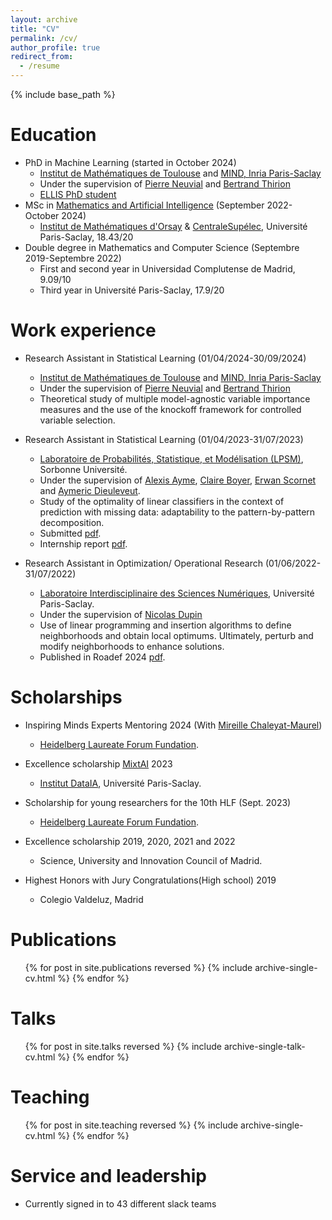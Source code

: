 ```yaml
---
layout: archive
title: "CV"
permalink: /cv/
author_profile: true
redirect_from:
  - /resume
---
```


{% include base_path %}

Education
======
* PhD in Machine Learning (started in October 2024)
  * [Institut de Mathématiques de Toulouse](https://www.math.univ-toulouse.fr/fr/) and [MIND, Inria Paris-Saclay](https://team.inria.fr/mind/)
  * Under the supervision of [Pierre Neuvial](https://pneuvial.github.io/) and [Bertrand Thirion](https://pages.saclay.inria.fr/bertrand.thirion/)
  * [ELLIS PhD student](https://ellis.eu/phd-postdoc) 
* MSc in [Mathematics and Artificial Intelligence](https://www.imo.universite-paris-saclay.fr/fr/etudiants/masters/mathematiques-et-applications/m2/m2-mathematique-et-intelligence-artificielle/) (September 2022-October 2024)
  * [Institut de Mathématiques d'Orsay](https://www.imo.universite-paris-saclay.fr/fr/) & [CentraleSupélec](https://www.centralesupelec.fr/), Université Paris-Saclay, 18.43/20
* Double degree in Mathematics and Computer Science (Septembre 2019-Septembre 2022)
  * First and second year in Universidad Complutense de Madrid, 9.09/10
  * Third year in Université Paris-Saclay, 17.9/20

Work experience
======
* Research Assistant in Statistical Learning (01/04/2024-30/09/2024)
  * [Institut de Mathématiques de Toulouse](https://www.math.univ-toulouse.fr/fr/) and [MIND, Inria Paris-Saclay](https://team.inria.fr/mind/)
  * Under the supervision of [Pierre Neuvial](https://pneuvial.github.io/) and [Bertrand Thirion](https://pages.saclay.inria.fr/bertrand.thirion/)
  * Theoretical study of multiple model-agnostic variable importance measures and the use of the knockoff framework for controlled variable selection.
    

* Research Assistant in Statistical Learning (01/04/2023-31/07/2023)
  * [Laboratoire de Probabilités, Statistique, et Modélisation (LPSM)](https://www.lpsm.paris/), Sorbonne Université.
  * Under the supervision of [Alexis Ayme](https://alexisayme.github.io/), [Claire Boyer](https://www.imo.universite-paris-saclay.fr/~claire.boyer/index.html), [Erwan Scornet](https://erwanscornet.github.io/) and [Aymeric Dieuleveut](http://www.cmap.polytechnique.fr/~aymeric.dieuleveut/).
  * Study of the optimality of linear classifiers in the context of prediction with missing data: adaptability to the pattern-by-pattern decomposition. 
  * Submitted [pdf](https://arxiv.org/abs/2405.09196).
  * Internship report [pdf](https://github.com/AngelReyero/Missing-values-classification/blob/main/internship_report.pdf).

* Research Assistant in Optimization/ Operational Research (01/06/2022-31/07/2022)
  * [Laboratoire Interdisciplinaire des Sciences Numériques](https://www.lisn.upsaclay.fr/?lang=en), Université Paris-Saclay.
  * Under the supervision of [Nicolas Dupin](https://nicolasdupin2000.wixsite.com/research)
  * Use of linear programming and insertion algorithms to define neighborhoods and obtain local optimums. Ultimately, perturb and modify neighborhoods to enhance solutions.
  * Published in Roadef 2024 [pdf](https://hal.science/hal-04450707v1/file/LOP_ROADEF2024.pdf).
  
Scholarships
======
* Inspiring Minds Experts Mentoring 2024 (With [Mireille Chaleyat-Maurel](https://helios2.mi.parisdescartes.fr/~mcm/))
  * [Heidelberg Laureate Forum Fundation](https://www.heidelberg-laureate-forum.org/).

* Excellence scholarship [MixtAI](https://www.dataia.eu/formations/mixtai-programme-de-bourses) 2023
  * [Institut DataIA](https://www.dataia.eu/linstitut-dataia-paris-saclay), Université Paris-Saclay.

* Scholarship for young researchers for the 10th HLF (Sept. 2023)
  * [Heidelberg Laureate Forum Fundation](https://www.heidelberg-laureate-forum.org/).
    
* Excellence scholarship 2019, 2020, 2021 and 2022
  * Science, University and Innovation Council of Madrid.
* Highest Honors with Jury Congratulations(High school) 2019
  * Colegio Valdeluz, Madrid

Publications
======
  <ul>{% for post in site.publications reversed %}
    {% include archive-single-cv.html %}
  {% endfor %}</ul>
  
Talks
======
  <ul>{% for post in site.talks reversed %}
    {% include archive-single-talk-cv.html  %}
  {% endfor %}</ul>
  
Teaching
======
  <ul>{% for post in site.teaching reversed %}
    {% include archive-single-cv.html %}
  {% endfor %}</ul>
  
Service and leadership
======
* Currently signed in to 43 different slack teams

